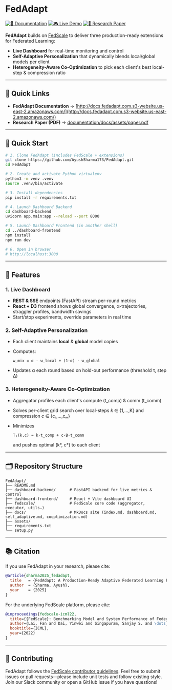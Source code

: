 # FedAdapt

[![📖 Documentation](https://img.shields.io/badge/Documentation-FedAdapt-brightgreen?style=for-the-badge\&logo=read-the-docs)](http://docs.fedadapt.com.s3-website.us-east-2.amazonaws.com/)
[![🎮 Live Demo](https://img.shields.io/badge/Live%20Demo-Dashboard-blue?style=for-the-badge\&logo=aws)](https://main.d2wox4wfo4y7ac.amplifyapp.com/)
[![📄 Research Paper](https://img.shields.io/badge/Research%20Paper-PDF-orange?style=for-the-badge\&logo=arxiv)](documentation/docs/assets/paper.pdf)

**FedAdapt** builds on [FedScale](https://fedscale.readthedocs.io/en/latest/) to deliver three production-ready extensions for Federated Learning:

* **Live Dashboard** for real-time monitoring and control
* **Self-Adaptive Personalization** that dynamically blends local/global models per client
* **Heterogeneity-Aware Co-Optimization** to pick each client's best local-step & compression ratio

---

## 🔗 Quick Links

* **FedAdapt Documentation** → [http://docs.fedadapt.com.s3-website.us-east-2.amazonaws.com/](http://docs.fedadapt.com.s3-website.us-east-2.amazonaws.com/)
* **Research Paper (PDF)** → [documentation/docs/assets/paper.pdf](documentation/docs/assets/paper.pdf)

---

## 🚀 Quick Start

```bash
# 1. Clone FedAdapt (includes FedScale + extensions)
git clone https://github.com/AyushSharma173/FedAdapt.git
cd FedAdapt

# 2. Create and activate Python virtualenv
python3 -m venv .venv
source .venv/bin/activate

# 3. Install dependencies
pip install -r requirements.txt

# 4. Launch Dashboard Backend
cd dashboard-backend
uvicorn app.main:app --reload --port 8000

# 5. Launch Dashboard Frontend (in another shell)
cd ../dashboard-frontend
npm install
npm run dev

# 6. Open in browser
# http://localhost:3000
````

---

## 📑 Features

### 1. Live Dashboard

* **REST & SSE** endpoints (FastAPI) stream per-round metrics
* **React + D3** frontend shows global convergence, α-trajectories, straggler profiles, bandwidth savings
* Start/stop experiments, override parameters in real time

### 2. Self-Adaptive Personalization

* Each client maintains **local** & **global** model copies

* Computes:

  ```text
  w_mix = α · w_local + (1–α) · w_global
  ```

* Updates α each round based on hold-out performance (threshold τ, step Δ)

### 3. Heterogeneity-Aware Co-Optimization

* Aggregator profiles each client's compute (t\_comp) & comm (t\_comm)
* Solves per-client grid search over local-steps *k* ∈ {1,…,K} and compression *c* ∈ {c₁,…,cₘ}
* Minimizes

  ```text
  Tᵢ(k,c) = k·t_comp + c·B·t_comm
  ```

  and pushes optimal (k\*, c\*) to each client

---

## 🗂 Repository Structure

```text
FedAdapt/
├── README.md
├── dashboard-backend/      # FastAPI backend for live metrics & control
├── dashboard-frontend/     # React + Vite dashboard UI
├── fedscale/               # FedScale core code (aggregator, executor, utils…)
├── docs/                   # MkDocs site (index.md, dashboard.md, self_adaptive.md, cooptimization.md)
├── assets/
├── requirements.txt
└── setup.py
```

---

## 📚 Citation

If you use FedAdapt in your research, please cite:

```bibtex
@article{sharma2025_fedadapt,
  title   = {FedAdapt: A Production-Ready Adaptive Federated Learning Framework},
  author  = {Sharma, Ayush},
  year    = {2025}
}
```

For the underlying FedScale platform, please cite:

```bibtex
@inproceedings{fedscale-icml22,
  title={{FedScale}: Benchmarking Model and System Performance of Federated Learning at Scale},
  author={Lai, Fan and Dai, Yinwei and Singapuram, Sanjay S. and \dots},
  booktitle={ICML},
  year={2022}
}
```

---

## 🤝 Contributing

FedAdapt follows the [FedScale contributor guidelines](https://github.com/SymbioticLab/FedScale).
Feel free to submit issues or pull requests—please include unit tests and follow existing style.
Join our Slack community or open a GitHub issue if you have questions!

```
```
